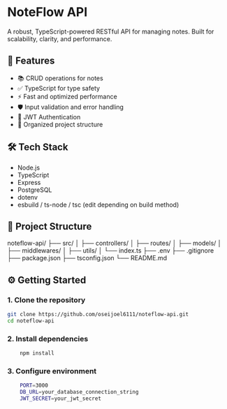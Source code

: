 # NoteFlow API

A robust, TypeScript-powered RESTful API for managing notes. Built for scalability, clarity, and performance.

## 🚀 Features

- 📚 CRUD operations for notes
- ✅ TypeScript for type safety
- ⚡️ Fast and optimized performance
- 🛡️ Input validation and error handling
- 🔐 JWT Authentication
- 📁 Organized project structure

## 🛠️ Tech Stack

- Node.js
- TypeScript
- Express 
- PostgreSQL
- dotenv
- esbuild / ts-node / tsc (edit depending on build method)

## 📂 Project Structure

noteflow-api/
├── src/
│ ├── controllers/
│ ├── routes/
│ ├── models/
│ ├── middlewares/
│ ├── utils/
│ └── index.ts
├── .env
├── .gitignore
├── package.json
├── tsconfig.json
└── README.md


## ⚙️ Getting Started

### 1. Clone the repository

```bash
git clone https://github.com/oseijoel6111/noteflow-api.git
cd noteflow-api
```

### 2. Install dependencies
```bash
    npm install
```

### 3. Configure environment
```bash
    PORT=3000
    DB_URL=your_database_connection_string
    JWT_SECRET=your_jwt_secret

```